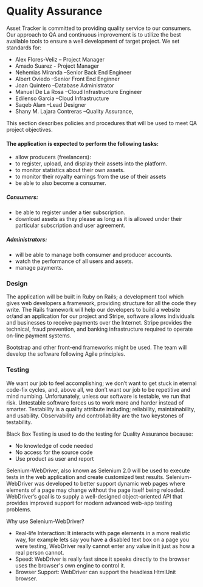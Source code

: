 

# Quality Assurance

Asset Tracker is committed to providing quality service to our consumers.
Our approach to QA and continuous improvement is to utilize the best available tools 
to ensure a well development of target project. We set standards for:

- Alex Flores-Veliz – Project Manager
- Amado Suarez - Project Manager
- Nehemias Miranda –Senior Back End Engineer
- Albert Oviedo –Senior Front End Enginner
- Joan Quintero –Database Administrator
- Manuel De La Rosa –Cloud Infrastructure Engineer
- Edilenso Garcia –Cloud Infrastructure
- Saqeb Alam –Lead Designer
- Shany M. Lajara Contreras –Quality Assurance,

This section describes policies and procedures that will be used to meet 
QA project objectives. 

#### The application is expected to perform the following tasks:

- allow producers (freelancers): 
- to register, upload, and display their assets into the platform.
- to monitor statistics about their own assets.
- to monitor their royalty earnings from the use of their assets
- be able to also become a consumer.

##### Consumers:
- be able to register under a tier subscription.
- download assets as they please as long as it is allowed under their particular subscription and user agreement.

##### Administrators:
- will be able to manage both consumer and producer accounts.
- watch the performance of all users and assets.
- manage payments.



### Design

The application will be built in Ruby on Rails; a development tool which gives web developers a framework, 
providing structure for all the code they write. The Rails framework will help our developers to build a 
website or/and an application for our project and Stripe, software allows individuals and businesses to 
receive payments over the Internet. Stripe provides the technical, fraud prevention, and banking 
infrastructure required to operate on-line payment systems.

Bootstrap and other front-end frameworks might be used. The team will develop the software following 
Agile principles.

### Testing

We want our job to feel accomplishing; we don’t want to get stuck in eternal code-fix cycles, and, 
above all, we don’t want our job to be repetitive and mind numbing. Unfortunately, unless our software 
is testable, we run that risk. Untestable software forces us to work more and harder instead of smarter. 
Testability is a quality attribute including; reliability, maintainability, and usability. 
Observability and controllability are the two keystones of testability.

Black Box Testing is used to do the testing for Quality Assurance because:
- No knowledge of code needed
- No access for the source code
- Use product as user and report

Selenium-WebDriver, also known as Selenium 2.0 will be used to execute tests in the web application and create customized test results.
Selenium-WebDriver was developed to better support dynamic web pages where elements of a page may change without the page itself being reloaded. WebDriver’s goal is to supply a well-designed object-oriented API that provides improved support for modern advanced web-app testing problems.

Why use Selenium-WebDriver?  
- Real-life Interaction: It interacts with page elements in a more realistic way, for example lets say
you have a disabled text box on a page you were testing, WebDriver really cannot enter any value in it just as how a real person cannot.
- Speed: WebDriver is really fast since it speaks directly to the browser uses the browser's own engine to control it.
- Browser Support: WebDriver can support the headless HtmlUnit browser.

